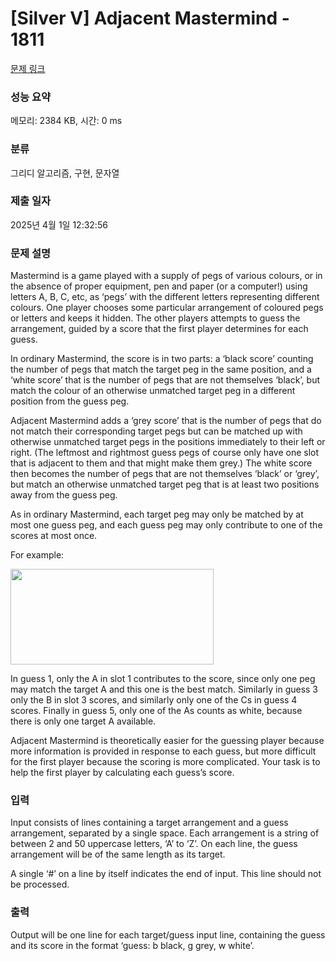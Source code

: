 # [Silver V] Adjacent Mastermind - 1811 

[문제 링크](https://www.acmicpc.net/problem/1811) 

### 성능 요약

메모리: 2384 KB, 시간: 0 ms

### 분류

그리디 알고리즘, 구현, 문자열

### 제출 일자

2025년 4월 1일 12:32:56

### 문제 설명

<p>Mastermind is a game played with a supply of pegs of various colours, or in the absence of proper equipment, pen and paper (or a computer!) using letters A, B, C, etc, as ‘pegs’ with the different letters representing different colours. One player chooses some particular arrangement of coloured pegs or letters and keeps it hidden. The other players attempts to guess the arrangement, guided by a score that the first player determines for each guess.</p>

<p>In ordinary Mastermind, the score is in two parts: a ‘black score’ counting the number of pegs that match the target peg in the same position, and a ‘white score’ that is the number of pegs that are not themselves ‘black’, but match the colour of an otherwise unmatched target peg in a different position from the guess peg.</p>

<p>Adjacent Mastermind adds a ‘grey score’ that is the number of pegs that do not match their corresponding target pegs but can be matched up with otherwise unmatched target pegs in the positions immediately to their left or right. (The leftmost and rightmost guess pegs of course only have one slot that is adjacent to them and that might make them grey.) The white score then becomes the number of pegs that are not themselves ‘black’ or ‘grey’, but match an otherwise unmatched target peg that is at least two positions away from the guess peg.</p>

<p>As in ordinary Mastermind, each target peg may only be matched by at most one guess peg, and each guess peg may only contribute to one of the scores at most once.</p>

<p>For example:</p>

<p><img alt="" src="https://onlinejudgeimages.s3.amazonaws.com/problem/1811/%EC%8A%A4%ED%81%AC%EB%A6%B0%EC%83%B7%202017-01-12%20%EC%98%A4%EC%A0%84%208.37.55.png" style="height:153px; width:325px"></p>

<p>In guess 1, only the A in slot 1 contributes to the score, since only one peg may match the target A and this one is the best match. Similarly in guess 3 only the B in slot 3 scores, and similarly only one of the Cs in guess 4 scores. Finally in guess 5, only one of the As counts as white, because there is only one target A available.</p>

<p>Adjacent Mastermind is theoretically easier for the guessing player because more information is provided in response to each guess, but more difficult for the first player because the scoring is more complicated. Your task is to help the first player by calculating each guess’s score.</p>

### 입력 

 <p>Input consists of lines containing a target arrangement and a guess arrangement, separated by a single space. Each arrangement is a string of between 2 and 50 uppercase letters, ‘A’ to ‘Z’. On each line, the guess arrangement will be of the same length as its target.</p>

<p>A single ‘#’ on a line by itself indicates the end of input. This line should not be processed.</p>

### 출력 

 <p>Output will be one line for each target/guess input line, containing the guess and its score in the format ‘guess: b black, g grey, w white’.</p>

